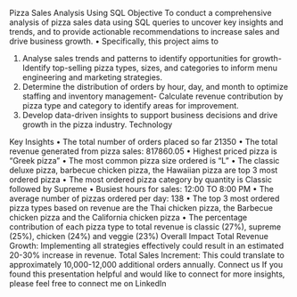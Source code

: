 Pizza Sales Analysis Using SQL
Objective
To conduct a comprehensive analysis of pizza sales data using SQL queries to uncover key insights and trends, and to provide actionable recommendations to increase sales and drive business growth.
•	Specifically, this project aims to
1.	Analyse sales trends and patterns to identify opportunities for growth- Identify top-selling pizza types, sizes, and categories to inform menu engineering and marketing strategies.
2.	Determine the distribution of orders by hour, day, and month to optimize staffing and inventory management- Calculate revenue contribution by pizza type and category to identify areas for improvement.
3.	Develop data-driven insights to support business decisions and drive growth in the pizza industry.
Technology
 
Key Insights
•	The total number of orders placed so far 21350
•	The total revenue generated from pizza sales: 817860.05
•	Highest priced pizza is “Greek pizza”
•	The most common pizza size ordered is “L”
•	The classic deluxe pizza, barbecue chicken pizza, the Hawaiian pizza are top 3 most ordered pizza
•	The most ordered pizza category by quantity is Classic followed by Supreme
•	Busiest hours for sales: 12:00 TO 8:00 PM
•	The average number of pizzas ordered per day: 138
•	The top 3 most ordered pizza types based on revenue are the Thai chicken pizza, the Barbecue chicken pizza and the California chicken pizza
•	The percentage contribution of each pizza type to total revenue is classic (27%), supreme (25%), chicken (24%) and veggie (23%)
Overall Impact
Total Revenue Growth: Implementing all strategies effectively could result in an estimated 20-30% increase in revenue.
Total Sales Increment: This could translate to approximately 10,000-12,000 additional orders annually.
Connect us
If you found this presentation helpful and would like to connect for more insights, please feel free to connect me on LinkedIn
